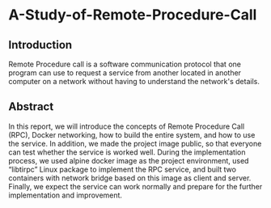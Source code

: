 # A-Study-of-Remote-Procedure-Call

## Introduction
Remote Procedure call is a software communication protocol that one program can use to request a service from another located in another computer on a network without having to understand the network's details. 

## Abstract
In this report, we will introduce the concepts of Remote Procedure Call (RPC), Docker networking, how to build the entire system, and how to use the service. In addition, we made the project image public, so that everyone can test whether the service is worked well. During the implementation process, we used alpine docker image as the project environment, used “libtirpc” Linux package to implement the RPC service, and built two containers with network bridge based on this image as client and server. Finally, we expect the service can work normally and prepare for the further implementation and improvement.
